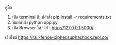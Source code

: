 คู่มือ
1. เปิด terminal พิมพ์คำสั่ง pip install -r requirements.txt
2. พิมพ์คำสั่ง python app.py
3. เปิด Browser ใส่ Url : http://127.0.0.1:5000/

เว็บไซต์
https://rail-fence-cipher.suphachock.repl.co/
